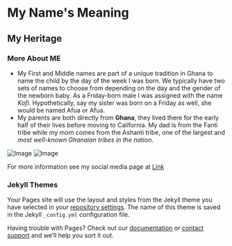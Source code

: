 
# My Name's Meaning 
## My Heritage
### More About ME

- My First and Middle names are part of a unique tradition in Ghana to name the child by the day of the week I was born. We typically have two sets of names to choose from depending on the day and the gender of the newborn baby. As a Friday-born male I was assigned with the name _Kofi_. Hypothetically, say my sister was born on a Friday as well, she would be named Afua or Afua. 
- My parents are both directly from **Ghana**, they lived there for the early half of their lives before moving to California. My dad is from the Fanti tribe while my mom comes from the Ashanti tribe, one of the largest and _most well-known Ghanaian tribes in the nation_. 


![Image](https://food.jumia.com.gh/blog/wp-content/uploads/2017/03/ashanti-rich-660x400.jpg)
![Image](https://netstorage-yen.akamaized.net/images/3o3bpd10qts21b2a1g.jpg?imwidth=900)


For more information see my social media page at [Link](https://www.instagram.com/_kofiaddo/?hl=en)


### Jekyll Themes

Your Pages site will use the layout and styles from the Jekyll theme you have selected in your [repository settings](https://github.com/KofiAddo/My-Name/settings). The name of this theme is saved in the Jekyll `_config.yml` configuration file.


Having trouble with Pages? Check out our [documentation](https://docs.github.com/categories/github-pages-basics/) or [contact support](https://github.com/contact) and we’ll help you sort it out.

